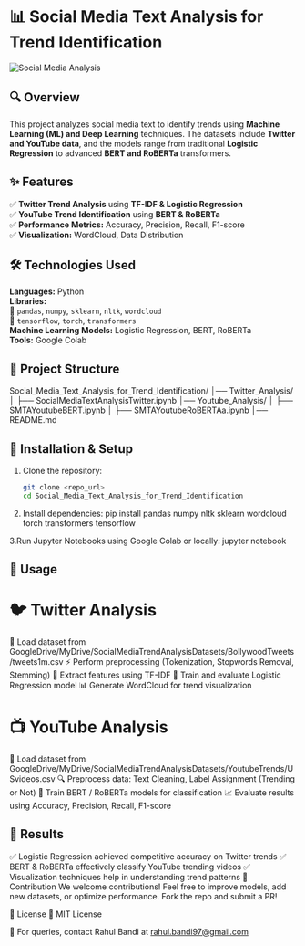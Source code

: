 # 📊 Social Media Text Analysis for Trend Identification

![Social Media Analysis]([https://source.unsplash.com/800x400/?data,analytics](https://encrypted-tbn0.gstatic.com/images?q=tbn:ANd9GcRtG7SgZGwy6Q2fWLu_TtZNTTdKFlNTbJ_IwA&s))

## 🔍 Overview
This project analyzes social media text to identify trends using **Machine Learning (ML) and Deep Learning** techniques. The datasets include **Twitter and YouTube data**, and the models range from traditional **Logistic Regression** to advanced **BERT and RoBERTa** transformers.

## ✨ Features
✅ **Twitter Trend Analysis** using **TF-IDF & Logistic Regression**  
✅ **YouTube Trend Identification** using **BERT & RoBERTa**  
✅ **Performance Metrics:** Accuracy, Precision, Recall, F1-score  
✅ **Visualization:** WordCloud, Data Distribution  

## 🛠 Technologies Used
**Languages:** Python  
**Libraries:**  
📌 `pandas`, `numpy`, `sklearn`, `nltk`, `wordcloud`  
📌 `tensorflow`, `torch`, `transformers`  
**Machine Learning Models:** Logistic Regression, BERT, RoBERTa  
**Tools:** Google Colab  

## 📁 Project Structure
Social_Media_Text_Analysis_for_Trend_Identification/
│── Twitter_Analysis/
│   ├── SocialMediaTextAnalysisTwitter.ipynb
│── Youtube_Analysis/
│   ├── SMTAYoutubeBERT.ipynb
│   ├── SMTAYoutubeRoBERTAa.ipynb
│── README.md


## 🚀 Installation & Setup
1. Clone the repository:
   ```bash
   git clone <repo_url>
   cd Social_Media_Text_Analysis_for_Trend_Identification
   
2. Install dependencies:
   pip install pandas numpy nltk sklearn wordcloud torch transformers tensorflow

3.Run Jupyter Notebooks using Google Colab or locally:
  jupyter notebook

## 📌 Usage
# 🐦 Twitter Analysis
   📝 Load dataset from GoogleDrive/MyDrive/SocialMediaTrendAnalysisDatasets/BollywoodTweets/tweets1m.csv
   ⚡ Perform preprocessing (Tokenization, Stopwords Removal, Stemming)
   🔢 Extract features using TF-IDF
   🤖 Train and evaluate Logistic Regression model
   📊 Generate WordCloud for trend visualization

# 📺 YouTube Analysis
   📝 Load dataset from GoogleDrive/MyDrive/SocialMediaTrendAnalysisDatasets/YoutubeTrends/USvideos.csv
   🔍 Preprocess data: Text Cleaning, Label Assignment (Trending or Not)
   🤖 Train BERT / RoBERTa models for classification
   📈 Evaluate results using Accuracy, Precision, Recall, F1-score

## 🎯 Results
✅ Logistic Regression achieved competitive accuracy on Twitter trends
✅ BERT & RoBERTa effectively classify YouTube trending videos
✅ Visualization techniques help in understanding trend patterns
🤝 Contribution
We welcome contributions! Feel free to improve models, add new datasets, or optimize performance. Fork the repo and submit a PR!

📜 License
📝 MIT License

📩 For queries, contact Rahul Bandi at rahul.bandi97@gmail.com
